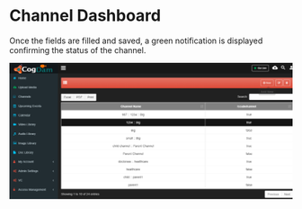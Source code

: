 # Channel Dashboard

Once the fields are filled and saved, a green notification is displayed confirming the status of the channel.

![](../../../.gitbook/assets/image%20%2823%29.png)

